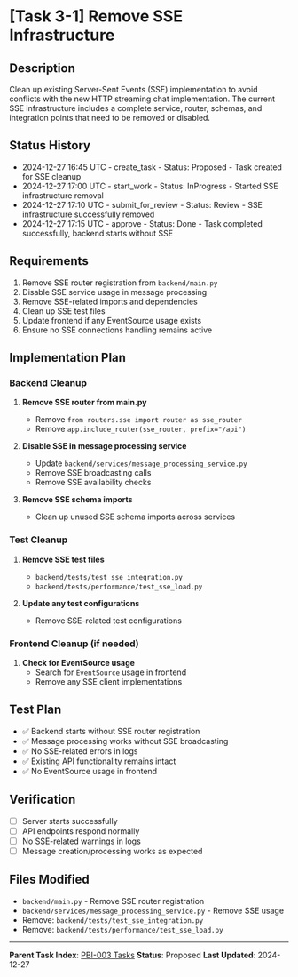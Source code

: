 # [Task 3-1] Remove SSE Infrastructure

## Description
Clean up existing Server-Sent Events (SSE) implementation to avoid conflicts with the new HTTP streaming chat implementation. The current SSE infrastructure includes a complete service, router, schemas, and integration points that need to be removed or disabled.

## Status History
- 2024-12-27 16:45 UTC - create_task - Status: Proposed - Task created for SSE cleanup
- 2024-12-27 17:00 UTC - start_work - Status: InProgress - Started SSE infrastructure removal
- 2024-12-27 17:10 UTC - submit_for_review - Status: Review - SSE infrastructure successfully removed
- 2024-12-27 17:15 UTC - approve - Status: Done - Task completed successfully, backend starts without SSE

## Requirements
1. Remove SSE router registration from `backend/main.py`
2. Disable SSE service usage in message processing
3. Remove SSE-related imports and dependencies
4. Clean up SSE test files
5. Update frontend if any EventSource usage exists
6. Ensure no SSE connections handling remains active

## Implementation Plan

### Backend Cleanup
1. **Remove SSE router from main.py**
   - Remove `from routers.sse import router as sse_router`
   - Remove `app.include_router(sse_router, prefix="/api")`

2. **Disable SSE in message processing service**
   - Update `backend/services/message_processing_service.py`
   - Remove SSE broadcasting calls
   - Remove SSE availability checks

3. **Remove SSE schema imports**
   - Clean up unused SSE schema imports across services

### Test Cleanup  
1. **Remove SSE test files**
   - `backend/tests/test_sse_integration.py`
   - `backend/tests/performance/test_sse_load.py`

2. **Update any test configurations**
   - Remove SSE-related test configurations

### Frontend Cleanup (if needed)
1. **Check for EventSource usage**
   - Search for `EventSource` usage in frontend
   - Remove any SSE client implementations

## Test Plan
- ✅ Backend starts without SSE router registration
- ✅ Message processing works without SSE broadcasting
- ✅ No SSE-related errors in logs
- ✅ Existing API functionality remains intact
- ✅ No EventSource usage in frontend

## Verification
- [ ] Server starts successfully
- [ ] API endpoints respond normally
- [ ] No SSE-related warnings in logs
- [ ] Message creation/processing works as expected

## Files Modified
- `backend/main.py` - Remove SSE router registration
- `backend/services/message_processing_service.py` - Remove SSE usage
- Remove: `backend/tests/test_sse_integration.py`
- Remove: `backend/tests/performance/test_sse_load.py`

---

**Parent Task Index**: [PBI-003 Tasks](mdc:../tasks.md)
**Status**: Proposed
**Last Updated**: 2024-12-27 